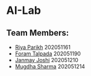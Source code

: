 # AI-Lab

## Team Members:
- [Riya Parikh](https://github.com/RiyaParikh0112) 202051161
- [Foram Talpada](https://github.com/foram-patel-0201) 202051190
- [Janmay Joshi](https://github.com/JanmayHem) 202051210
- [Mugdha Sharma](https://github.com/mugdha273) 202051214
